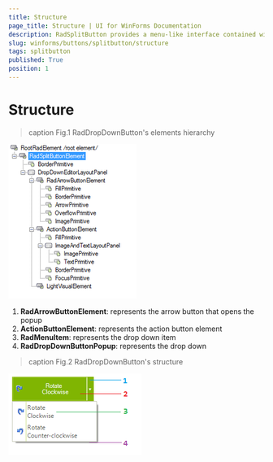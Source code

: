```yaml
---
title: Structure
page_title: Structure | UI for WinForms Documentation
description: RadSplitButton provides a menu-like interface contained within a button that can be placed anywhere on a form.
slug: winforms/buttons/splitbutton/structure
tags: splitbutton
published: True
position: 1 
---
```


# Structure

>caption Fig.1 RadDropDownButton's elements hierarchy
>
![buttons-splitbutton-structure 001](images/buttons-splitbutton-structure001.png)

1. __RadArrowButtonElement__: represents the arrow button that opens the popup
2. __ActionButtonElement__: represents the action button element
3. __RadMenuItem__: represents the drop down item
4. __RadDropDownButtonPopup__: represents the drop down

>caption Fig.2 RadDropDownButton's structure

![buttons-splitbutton-structure 002](images/buttons-splitbutton-structure002.png)